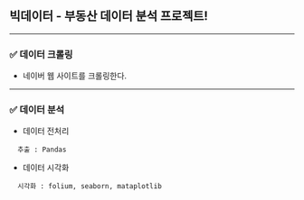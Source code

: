 ## 빅데이터 - 부동산 데이터 분석 프로젝트!

---

### ✅ 데이터 크롤링

- 네이버 웹 사이트를 크롤링한다.

---

### ✅ 데이터 분석

- 데이터 전처리

```
  추출 : Pandas
```

- 데이터 시각화

```
  시각화 : folium, seaborn, mataplotlib
```
